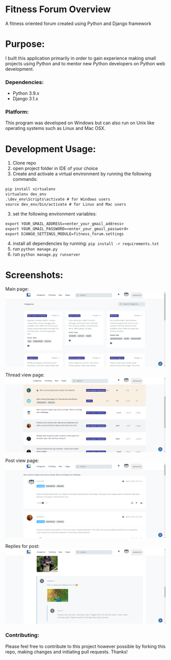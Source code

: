 # Fitness Forum Overview
A fitness oriented forum created using Python and Django framework


# Purpose:
I built this application primarily in order to gain experience making small projects using Python and to mentor new Python developers on Python web development. 

### Dependencies:
* Python 3.9.x
* Django 3.1.x 

### Platform:
This program was developed on Windows but can also run on Unix like operating systems such as Linux and Mac OSX. 

# Development Usage: 
1. Clone repo
2. open project folder in IDE of your choice 
3. Create and activate a virtual environment by running the following commands: 
```
pip install virtualenv
virtualenv dev_env 
.\dev_env\Scripts\activate # for Windows users 
source dev_env/bin/activate # for Linux and Mac users 
```
3. set the following environment variables:
```
export YOUR_GMAIL_ADDRESS=<enter_your_gmail_address>
export YOUR_GMAIL_PASSWORD=<enter_your_gmail_password>
export DJANGO_SETTINGS_MODULE=fitness_forum.settings
```
4. install all dependencies by running: ```pip install -r requirements.txt```
5. run ```python manage.py``` 
5. run ```python manage.py runserver```

# Screenshots: 
Main page:
![Main page](/static/images/screenshot_1.png)

Thread view page:
![Thread view page](/static/images/screenshot_2.png)

Post view page:
![Post view page](/static/images/screenshot_3.png)

Replies for post:
![Reply post image](/static/images/screenshot_4.png)

### Contributing:
Please feel free to contribute to this project however possible by forking this repo, making changes and initiating pull requests. Thanks!
